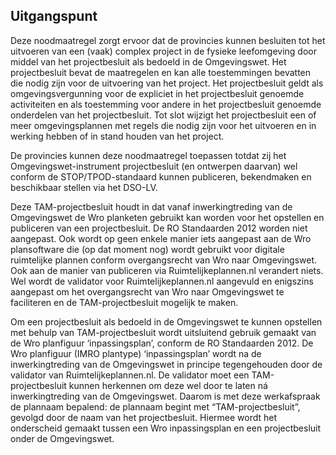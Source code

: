 ## Uitgangspunt

Deze noodmaatregel zorgt ervoor dat de provincies kunnen besluiten tot het uitvoeren van een (vaak) complex project in de fysieke leefomgeving door middel van het projectbesluit als bedoeld in de Omgevingswet.
Het projectbesluit bevat de maatregelen en kan alle toestemmingen bevatten die nodig zijn voor de uitvoering van het project. Het projectbesluit geldt als omgevingsvergunning voor de expliciet in het projectbesluit genoemde activiteiten en als toestemming voor andere in het projectbesluit genoemde onderdelen van het projectbesluit. Tot slot wijzigt het projectbesluit een of meer omgevingsplannen met regels die nodig zijn voor het uitvoeren en in werking hebben of in stand houden van het project.

De provincies kunnen deze noodmaatregel toepassen totdat zij het Omgevingswet-instrument projectbesluit (en ontwerpen daarvan) wel conform de STOP/TPOD-standaard kunnen publiceren, bekendmaken en beschikbaar stellen via het DSO-LV.

Deze TAM-projectbesluit houdt in dat vanaf inwerkingtreding van de Omgevingswet de Wro planketen gebruikt kan worden voor het opstellen en publiceren van een projectbesluit. De RO Standaarden 2012 worden niet aangepast. Ook wordt op geen enkele manier iets aangepast aan de Wro plansoftware die (op dat moment nog) wordt gebruikt voor digitale ruimtelijke plannen conform overgangsrecht van Wro naar Omgevingswet. Ook aan de manier van publiceren via Ruimtelijkeplannen.nl verandert niets. Wel wordt de validator voor Ruimtelijkeplannen.nl aangevuld en enigszins aangepast om het overgangsrecht van Wro naar Omgevingswet te faciliteren en de TAM-projectbesluit mogelijk te maken.

Om een projectbesluit als bedoeld in de Omgevingswet te kunnen opstellen met behulp van TAM-projectbesluit wordt uitsluitend gebruik gemaakt van de Wro planfiguur ‘inpassingsplan’, conform de RO Standaarden 2012.
De Wro planfiguur (IMRO plantype) ‘inpassingsplan’ wordt na de inwerkingtreding van de Omgevingswet in principe tegengehouden door de validator van Ruimtelijkeplannen.nl. De validator moet een TAM-projectbesluit kunnen herkennen om deze wel door te laten ná inwerkingtreding van de Omgevingswet. Daarom is met deze werkafspraak de plannaam bepalend: de plannaam begint met “TAM-projectbesluit”, gevolgd door de naam van het projectbesluit. Hiermee wordt het onderscheid gemaakt tussen een Wro inpassingsplan en een projectbesluit onder de Omgevingswet.
